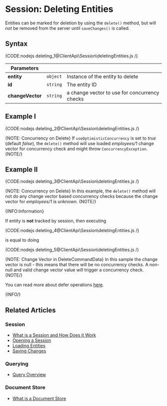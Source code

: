 # Session: Deleting Entities

Entities can be marked for deletion by using the `delete()` method, but will *not* be removed from the server until `saveChanges()` is called.

## Syntax

{CODE:nodejs deleting_1@ClientApi\Session\deletingEntities.js /}

| Parameters | | |
| ------------- | ------------- | ----- |
| **entity** | `object` | Instance of the entity to delete |
|  **id** | `string` | The entity ID |
| **changeVector** | `string` | a change vector to use for concurrency checks |

## Example I

{CODE:nodejs deleting_2@ClientApi\Session\deletingEntities.js /}

{NOTE: Concurrency on Delete}
If `useOptimisticConcurrency` is set to *true* (default *false*), the `delete()` method will use loaded *employees/1* change vector for concurrency check and might throw `ConcurrencyException`.
{NOTE/}

## Example II

{CODE:nodejs deleting_3@ClientApi\Session\deletingEntities.js /}

{NOTE: Concurrency on Delete}
In this example, the `delete()` method will not do any change vector based concurrency checks because the change vector for *employees/1* is unknown.
{NOTE/}

{INFO:Information}

If entity is **not** tracked by session, then executing

{CODE:nodejs deleting_4@ClientApi\Session\deletingEntities.js /}

is equal to doing

{CODE:nodejs deleting_5@ClientApi\Session\deletingEntities.js /}

{NOTE: Change Vector in DeleteCommandData}
In this sample the change vector is null - this means that there will be no concurrency checks. A non-null and valid change vector value will trigger a concurrency check. 
{NOTE/}

You can read more about defer operations [here](./how-to/defer-operations).

{INFO/}

## Related Articles

### Session

- [What is a Session and How Does it Work](../../client-api/session/what-is-a-session-and-how-does-it-work) 
- [Opening a Session](../../client-api/session/opening-a-session)
- [Loading Entities](../../client-api/session/loading-entities)
- [Saving Changes](../../client-api/session/saving-changes)

### Querying

- [Query Overview](../../client-api/session/querying/how-to-query)

### Document Store

- [What is a Document Store](../../client-api/what-is-a-document-store)
